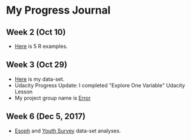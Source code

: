 # My Progress Journal

## Week 2 (Oct 10)

+ [Here](files/ozgegenchw1.html) is 5 R examples.

## Week 3 (Oct 29)

+ [Here](files/ozgegenchw2.html) is my data-set.
+ Udacity Progress Update:  I completed "Explore One Variable" Udacity Lesson
+ My project group name is [Error](https://mef-bda503.github.io/gpj-error/)

## Week 6 (Dec 5, 2017)

+ [Esoph](files/Assignment_ESOPH.html) and [Youth Survey](files/YoutheSurveyAssignment.html) data-set analyses.